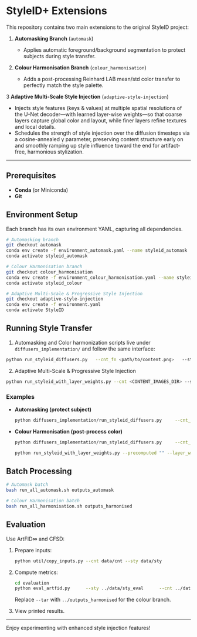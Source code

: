 # StyleID+ Extensions

This repository contains two main extensions to the original StyleID project:

1. **Automasking Branch** (`automask`)
   - Applies automatic foreground/background segmentation to protect subjects during style transfer.

2. **Colour Harmonisation Branch** (`colour_harmonisation`)
   - Adds a post-processing Reinhard LAB mean/std color transfer to perfectly match the style palette.

3 **Adaptive Multi-Scale Style Injection** (`adaptive-style-injection`)
- Injects style features (keys & values) at multiple spatial resolutions of the U-Net decoder—with learned layer-wise weights—so that coarse layers capture global color and layout, while finer layers refine textures and local details.
- Schedules the strength of style injection over the diffusion timesteps via a cosine-annealed γ parameter, preserving content structure early on and smoothly ramping up style influence toward the end for artifact-free, harmonious stylization.
---

## Prerequisites

- **Conda** (or Miniconda)  
- **Git**

## Environment Setup

Each branch has its own environment YAML, capturing all dependencies.

```bash
# Automasking branch
git checkout automask
conda env create -f environment_automask.yaml --name styleid_automask
conda activate styleid_automask

# Colour Harmonisation branch
git checkout colour_harmonisation
conda env create -f environment_colour_harmonisation.yaml --name styleid_colour
conda activate styleid_colour

# Adaptive Multi-Scale & Progressive Style Injection​
git checkout adaptive-style-injection
conda env create -f environment.yaml
conda activate StyleID
```

## Running Style Transfer

1. Automasking and Color harmonization scripts live under `diffusers_implementation/` and follow the same interface:

```bash
python run_styleid_diffusers.py   --cnt_fn <path/to/content.png>   --sty_fn <path/to/style.png>   [--mask_fn <path/to/mask.png>]   --gamma <query_preserve_ratio>   --T <attention_temperature>   --save_dir <output_folder>   [--without_init_adain]   [--without_attn_injection]
```

2. Adaptive Multi-Scale & Progressive Style Injection​

```bash
python run_styleid_with_layer_weights.py --cnt <CONTENT_IMAGES_DIR> --sty <STYLE_IMAGES_DIR> --precomputed "<PRECOMPUTED_FEATURES_DIR or empty>" --layer_weights <LAYER_WEIGHTS_JSON_OR_LIST> --gamma_start <START_GAMMA> --gamma_end <END_GAMMA> --T <ATTENTION_TEMPERATURE> --start_step <INJECTION_START_STEP> --output_path <OUTPUT_DIR> [--without_init_adain] [--without_attn_injection]
```

### Examples

- **Automasking (protect subject)**
  ```bash
  python diffusers_implementation/run_styleid_diffusers.py     --cnt_fn data/cnt/04.png     --sty_fn data/sty/17.png     --gamma 0.75 --T 1.5     --save_dir results/automask_output
  ```

- **Colour Harmonisation (post-process color)**
  ```bash
  python diffusers_implementation/run_styleid_diffusers.py     --cnt_fn data/cnt/04.png     --sty_fn data/sty/17.png     --gamma 0.75 --T 1.5     --save_dir results/harmonised_output
  ```

  ```bash
  python run_styleid_with_layer_weights.py --precomputed "" --layer_weight 0.6 --gamma_start 1.0 --gamma_end 0.45 --output_path outputs_adaptive_style
  ```

## Batch Processing

```bash
# Automask batch
bash run_all_automask.sh outputs_automask

# Colour Harmonisation batch
bash run_all_harmonisation.sh outputs_harmonised
```

## Evaluation

Use ArtFID∞ and CFSD:

1. Prepare inputs:
   ```bash
   python util/copy_inputs.py --cnt data/cnt --sty data/sty
   ```

2. Compute metrics:
   ```bash
   cd evaluation
   python eval_artfid.py      --sty ../data/sty_eval      --cnt ../data/cnt_eval      --tar ../outputs_automask      --batch_size 8      --num_workers 8      --content_metric lpips      --mode art_fid_inf      --device cuda
   ```
   Replace `--tar` with `../outputs_harmonised` for the colour branch.

3. View printed results.

---

Enjoy experimenting with enhanced style injection features!
